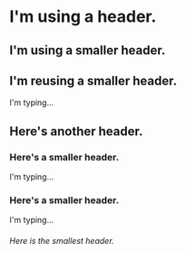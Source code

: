 # I'm using a header.

## I'm using a smaller header.

## I'm reusing a smaller header.

I'm typing...

## Here's another header.

### Here's a smaller header.

I'm typing...

### Here's a smaller header.

I'm typing...

###### Here is the smallest header.
